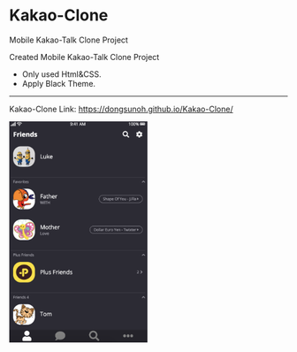 # Kakao-Clone
Mobile Kakao-Talk Clone Project

Created Mobile Kakao-Talk Clone Project
 - Only used Html&CSS.
 - Apply Black Theme.

***

Kakao-Clone Link: https://dongsunoh.github.io/Kakao-Clone/

<img src="/screenshot/index.html.png" alt="index.html image" height="400px"/>
